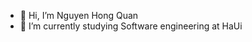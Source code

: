 - 👋 Hi, I’m Nguyen Hong Quan
- 🌱 I’m currently studying Software engineering at HaUi

<!---
AlphaWolf6789/AlphaWolf6789 is a ✨ special ✨ repository because its `README.md` (this file) appears on your GitHub profile.
You can click the Preview link to take a look at your changes.
--->
